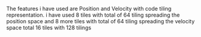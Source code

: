 The features i have used are Position and Velocity with code tiling representation.
i have used 8 tiles with total of 64 tiling spreading the position space
and 8 more tiles with total of 64 tiling spreading the velocity space
total 16 tiles with 128 tilings



